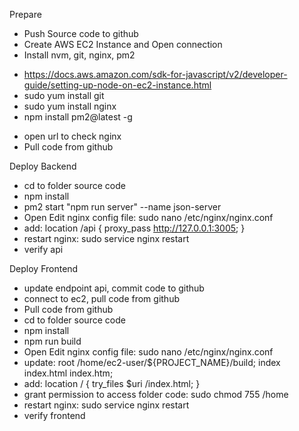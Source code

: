 Prepare

- Push Source code to github
- Create AWS EC2 Instance and Open connection
- Install nvm, git, nginx, pm2

* https://docs.aws.amazon.com/sdk-for-javascript/v2/developer-guide/setting-up-node-on-ec2-instance.html
* sudo yum install git
* sudo yum install nginx
* npm install pm2@latest -g

- open url to check nginx
- Pull code from github

Deploy Backend

- cd to folder source code
- npm install
- pm2 start "npm run server" --name json-server
- Open Edit nginx config file: sudo nano /etc/nginx/nginx.conf
- add: location /api {
  proxy_pass http://127.0.0.1:3005;
  }
- restart nginx: sudo service nginx restart
- verify api

Deploy Frontend

- update endpoint api, commit code to github
- connect to ec2, pull code from github
- Pull code from github
- cd to folder source code
- npm install
- npm run build
- Open Edit nginx config file: sudo nano /etc/nginx/nginx.conf
- update: root /home/ec2-user/${PROJECT_NAME}/build;
  index index.html index.htm;
- add: location / {
  try_files $uri /index.html;
  }
- grant permission to access folder code: sudo chmod 755 /home
- restart nginx: sudo service nginx restart
- verify frontend

